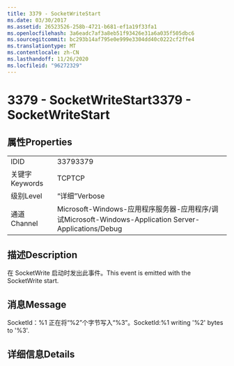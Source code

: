 ```yaml
---
title: 3379 - SocketWriteStart
ms.date: 03/30/2017
ms.assetid: 26523526-258b-4721-b681-ef1a19f33fa1
ms.openlocfilehash: 3a6eadc7af3a8eb51f93426e31a6a035f505dbc6
ms.sourcegitcommit: bc293b14af795e0e999e3304dd40c0222cf2ffe4
ms.translationtype: MT
ms.contentlocale: zh-CN
ms.lasthandoff: 11/26/2020
ms.locfileid: "96272329"
---
```

# <a name="3379---socketwritestart"></a><span data-ttu-id="2d0ac-102">3379 - SocketWriteStart</span><span class="sxs-lookup"><span data-stu-id="2d0ac-102">3379 - SocketWriteStart</span></span>

## <a name="properties"></a><span data-ttu-id="2d0ac-103">属性</span><span class="sxs-lookup"><span data-stu-id="2d0ac-103">Properties</span></span>  
  
|||  
|-|-|  
|<span data-ttu-id="2d0ac-104">ID</span><span class="sxs-lookup"><span data-stu-id="2d0ac-104">ID</span></span>|<span data-ttu-id="2d0ac-105">3379</span><span class="sxs-lookup"><span data-stu-id="2d0ac-105">3379</span></span>|  
|<span data-ttu-id="2d0ac-106">关键字</span><span class="sxs-lookup"><span data-stu-id="2d0ac-106">Keywords</span></span>|<span data-ttu-id="2d0ac-107">TCP</span><span class="sxs-lookup"><span data-stu-id="2d0ac-107">TCP</span></span>|  
|<span data-ttu-id="2d0ac-108">级别</span><span class="sxs-lookup"><span data-stu-id="2d0ac-108">Level</span></span>|<span data-ttu-id="2d0ac-109">“详细”</span><span class="sxs-lookup"><span data-stu-id="2d0ac-109">Verbose</span></span>|  
|<span data-ttu-id="2d0ac-110">通道</span><span class="sxs-lookup"><span data-stu-id="2d0ac-110">Channel</span></span>|<span data-ttu-id="2d0ac-111">Microsoft-Windows-应用程序服务器-应用程序/调试</span><span class="sxs-lookup"><span data-stu-id="2d0ac-111">Microsoft-Windows-Application Server-Applications/Debug</span></span>|  
  
## <a name="description"></a><span data-ttu-id="2d0ac-112">描述</span><span class="sxs-lookup"><span data-stu-id="2d0ac-112">Description</span></span>  

 <span data-ttu-id="2d0ac-113">在 SocketWrite 启动时发出此事件。</span><span class="sxs-lookup"><span data-stu-id="2d0ac-113">This event is emitted with the SocketWrite start.</span></span>  
  
## <a name="message"></a><span data-ttu-id="2d0ac-114">消息</span><span class="sxs-lookup"><span data-stu-id="2d0ac-114">Message</span></span>  

 <span data-ttu-id="2d0ac-115">SocketId：%1 正在将“%2”个字节写入“%3”。</span><span class="sxs-lookup"><span data-stu-id="2d0ac-115">SocketId:%1 writing '%2' bytes to '%3'.</span></span>  
  
## <a name="details"></a><span data-ttu-id="2d0ac-116">详细信息</span><span class="sxs-lookup"><span data-stu-id="2d0ac-116">Details</span></span>
